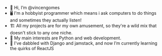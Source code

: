 - 👋 Hi, I’m @vincengomes
- 🖥 I'm a hobbyist programmer which means i ask computers to do things and sometimes they actually listen!
- 🏗 All my projects are for my own amusement, so they're a wild mix that doesn't stick to any one niche.
- 👀 My main interests are Python and web development.
- 🌱 I've dabbled with Django and jamstack, and now I’m currently learning the quirks of ReactJS


<!---
vincengomes/vincengomes is a ✨ special ✨ repository because its `README.md` (this file) appears on your GitHub profile.
You can click the Preview link to take a look at your changes.
--->
